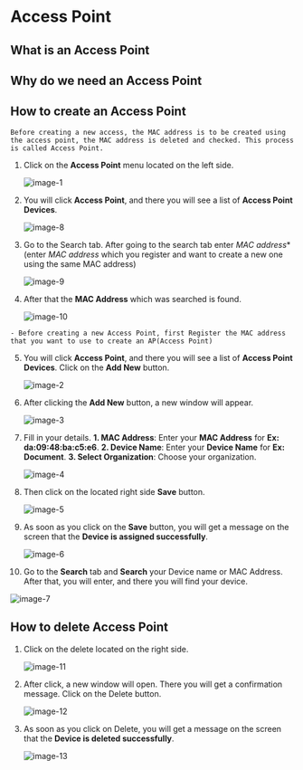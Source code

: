 # Access Point
## What is an Access Point
## Why do we need an Access Point
## How to create an Access Point
```
Before creating a new access, the MAC address is to be created using the access point, the MAC address is deleted and checked. This process is called Access Point.

```
1. Click on the **Access Point** menu located on the left side.

   ![image-1](https://github.com/Nancypatel1103/ComplianceClient/assets/153616269/459b860a-d569-4a95-8427-e437b3c3a552)

2. You will click **Access Point**, and there you will see a list of **Access Point Devices**.

   ![image-8](https://github.com/Nancypatel1103/ComplianceClient/assets/153616269/03390074-d8a8-4764-a0e6-f9e09bfa3123)

3. Go to the Search tab. After going to the search tab enter *MAC address** (enter *MAC address* which you register and want to create a new one using the same MAC address)

   ![image-9](https://github.com/Nancypatel1103/ComplianceClient/assets/153616269/a77420da-8270-4945-bdfd-54cd33b9f857)

4. After that the **MAC Address** which was searched is found.

   ![image-10](https://github.com/Nancypatel1103/ComplianceClient/assets/153616269/b0357edf-b1f3-4b6e-9793-5c42f3c43878)

```
- Before creating a new Access Point, first Register the MAC address that you want to use to create an AP(Access Point)

```

5. You will click **Access Point**, and there you will see a list of **Access Point Devices**. Click on the **Add New** button.

   ![image-2](https://github.com/Nancypatel1103/ComplianceClient/assets/153616269/550adaea-4430-45e8-8b0d-cec8d2c835f6)

6. After clicking the **Add New** button, a new window will appear.

   ![image-3](https://github.com/Nancypatel1103/ComplianceClient/assets/153616269/dd3c358e-abb2-4efe-97e3-bec73a04a2ca)

7. Fill in your details.
   **1. MAC Address**: Enter your **MAC Address** for **Ex: da:09:48:ba:c5:e6**.
   **2. Device Name**: Enter your **Device Name** for **Ex: Document**.
   **3. Select Organization**: Choose your organization.

   ![image-4](https://github.com/Nancypatel1103/ComplianceClient/assets/153616269/af810885-8d26-4b60-9c0e-4b587c034a32)

8. Then click on the located right side **Save** button.

   ![image-5](https://github.com/Nancypatel1103/ComplianceClient/assets/153616269/f7ebc0b6-c654-47b7-bc85-531bd1418f56)

9. As soon as you click on the **Save** button, you will get a message on the screen that the **Device is assigned successfully**.

   ![image-6](https://github.com/Nancypatel1103/ComplianceClient/assets/153616269/84878af0-1f63-48e0-9f28-8fe035acdd71)

10. Go to the **Search** tab and **Search** your Device name or MAC Address. After that, you will enter, and there you will find your device.

   ![image-7](https://github.com/Nancypatel1103/ComplianceClient/assets/153616269/c42e275b-7a19-4139-aaf4-12044539a02b)


## How to delete Access Point

1. Click on the delete located on the right side.

   ![image-11](https://github.com/Nancypatel1103/ComplianceClient/assets/153616269/e517987e-89d2-46b9-9088-2098cf6eb3a3)

2. After click, a new window will open. There you will get a confirmation message. Click on the Delete button.

   ![image-12](https://github.com/Nancypatel1103/ComplianceClient/assets/153616269/bc7c2ec5-99a2-475e-9000-fc5265a9db33)

3. As soon as you click on Delete, you will get a message on the screen that the **Device is deleted successfully**.

   ![image-13](https://github.com/Nancypatel1103/ComplianceClient/assets/153616269/8a91f685-5b6e-47a4-bea9-b6e4b8b6c4b3) 






   
